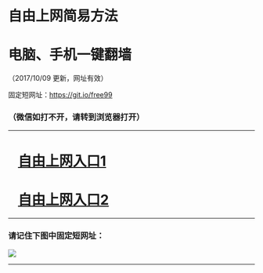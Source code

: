 ﻿# 自由上网简易方法

# 电脑、手机一键翻墙

（2017/10/09 更新，网址有效）

固定短网址：https://git.io/free99

### （微信如打不开，请转到浏览器打开）


***





# &nbsp;&nbsp; <a href="http://ft285632034.fwq-tz-1001.info/fwqtz01.html?t=100900121092 " target="_blank">自由上网入口1</a>
# &nbsp;&nbsp; <a href="http://ft1762114162.fwq-tz-1002.info/fwqtz02.html?t=10090019743 " target="_blank">自由上网入口2</a>
***

### 请记住下图中固定短网址：

<img src="https://s3-us-west-2.amazonaws.com/fwq-1001/yjfq-20170905okok.png" /> 


***

